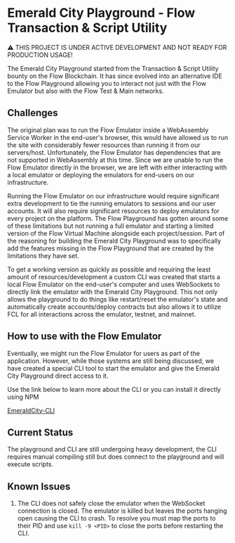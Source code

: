 # Emerald City Playground - Flow Transaction & Script Utility

:warning: THIS PROJECT IS UNDER ACTIVE DEVELOPMENT AND NOT READY FOR PRODUCTION USAGE!

The Emerald City Playground started from the Transaction & Script Utility bounty on the Flow Blockchain. It has since evolved into an alternative IDE to the Flow Playground allowing you to interact not just with the Flow Emulator but also with the Flow Test & Main networks.

## Challenges

The original plan was to run the Flow Emulator inside a WebAssembly Service Worker in the end-user's browser, this would have allowed us to run the site with considerably fewer resources than running it from our servers/host. Unfortunately, the Flow Emulator has dependencies that are not supported in WebAssembly at this time. Since we are unable to run the Flow Emulator directly in the browser, we are left with either interacting with a local emulator or deploying the emulators for end-users on our infrastructure.

Running the Flow Emulator on our infrastructure would require significant extra development to tie the running emulators to sessions and our user accounts. It will also require significant resources to deploy emulators for every project on the platform. The Flow Playground has gotten around some of these limitations but not running a full emulator and starting a limited version of the Flow Virtual Machine alongside each project/session. Part of the reasoning for building the Emerald City Playground was to specifically add the features missing in the Flow Playground that are created by the limitations they have set.

To get a working version as quickly as possible and requiring the least amount of resources/development a custom CLI was created that starts a local Flow Emulator on the end-user's computer and uses WebSockets to directly link the emulator with the Emerald City Playground. This not only allows the playground to do things like restart/reset the emulator's state and automatically create accounts/deploy contracts but also allows it to utilize FCL for all interactions across the emulator, testnet, and mainnet.

## How to use with the Flow Emulator

Eventually, we might run the Flow Emulator for users as part of the application. However, while those systems are still being discussed, we have created a special CLI tool to start the emulator and give the Emerald City Playground direct access to it.

Use the link below to learn more about the CLI or you can install it directly using NPM <Insert NPM Package Info Here>

[EmeraldCity-CLI](https://github.com/BoiseITGuru/EmeraldCity-CLI)

## Current Status

The playground and CLI are still undergoing heavy development, the CLI requires manual compiling still but does connect to the playground and will execute scripts.

## Known Issues

1. The CLI does not safely close the emulator when the WebSocket connection is closed. The emulator is killed but leaves the ports hanging open causing the CLI to crash. To resolve you must map the ports to their PID and use ```kill -9 <PID>``` to close the ports before restarting the CLI.